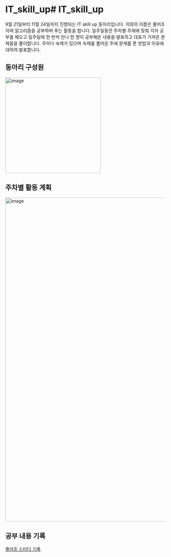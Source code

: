 # IT_skill_up# IT_skill_up

9월 21일부터 11월 24일까지 진행되는 IT skill up 동아리입니다.
저희의 이름은 풀어조이며 알고리즘을 공부하며 푸는 활동을 합니다.
일주일동안 주차별 주제에 맞춰 각자 공부를 해오고 일주일에 한 번씩 만나 한 명이 공부해온 내용을 발표하고 대표가 가져온 문제들을 풀이합니다.
주마다 숙제가 있으며 숙제를 풀어온 주에 문제를 푼 방법과 이유에 대하여 발표합니다.

## 동아리 구성원
<img width="300" alt="image" src="https://github.com/alswp006/IT_skill_up/assets/102672547/59d6574d-de9c-4496-9827-5f640aa22d8c">

## 주차별 활동 계획
<img width="1015" alt="image" src="https://github.com/alswp006/IT_skill_up/assets/102672547/54cecd29-c71d-4dbb-a54e-a2a6607ec59e">

## 공부 내용 기록
[풀어조 스터디 기록](https://polite-railway-368.notion.site/39b3b261d305446982bc0ed2d0b8e5f7?pvs=4)
